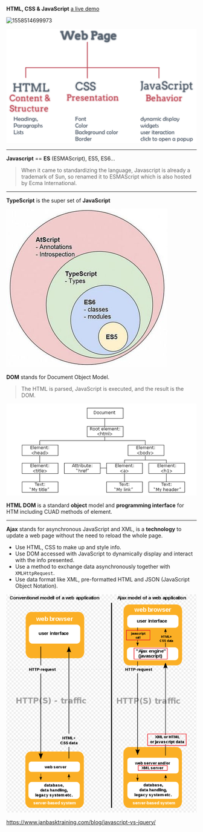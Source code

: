 **HTML, CSS & JavaScript**  [a live demo](<https://html-css-js.com/>)

![1558514699973](../pics/web-html-css-js.png)

![1558515022626](../pics/web-html-css-js-02.png)

------

**Javascript**  == **ES** (ESMAScript), ES5, ES6...

>  When it came to standardizing the language, Javascript is already a trademark of Sun, so renamed it to ESMAScript which is also hosted by Ecma International.

------

**TypeScript** is the super set of **JavaScript**



![1558514390206](../pics/web-js-ts.png)



**DOM** stands for Document Object Model.

> The HTML is parsed, JavaScript is executed, and the result is the DOM.

![1558516485968](../pics/web-dom-01.png)

**HTML DOM**  is a standard **object** model and **programming interface** for HTM including CUAD methods of element.

------

**Ajax** stands for asynchronous JavaScript and XML, is a **technology** to update a web page without the need to reload the whole page. 

* Use HTML, CSS to make up and style info.
* Use DOM accessed with JavaScript to dynamically display and interact with the info presented.
* Use a method to exchange data asynchronously together with `XMLHttpRequest`.
* Use data format like XML, pre-formatted HTML and JSON (JavaScript Object Notation).

![1558515998516](../pics/web-ajax-01.png)



<https://www.janbasktraining.com/blog/javascript-vs-jquery/>